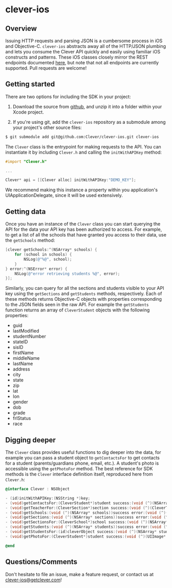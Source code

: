 # clever-ios

## Overview

Issuing HTTP requests and parsing JSON is a cumbersome process in iOS and Objective-C. `clever-ios` abstracts away all of the HTTP/JSON plumbing and lets you consume the Clever API quickly and easily using familiar iOS constructs and patterns. These iOS classes closely mirror the REST endpoints documented [here](http://getclever.com/developers/docs), but note that not all endpoints are currently supported. Pull requests are welcome!

## Getting started

There are two options for including the SDK in your project:

1. Download the source from [github](https://github.com/Clever/clever-ios/zipball/master), and unzip it into a folder within your Xcode project.

2. If you're using git, add the `clever-ios` repository as a submodule among your project's other source files:

```bash
$ git submodule add git@github.com:Clever/clever-ios.git clever-ios
```

The `Clever` class is the entrypoint for making requests to the API. You can instantiate it by including `Clever.h` and calling the `initWithAPIKey` method:

```objective-c
#import "Clever.h"

...

Clever* api = [[Clever alloc] initWithAPIKey:"DEMO_KEY"];
```

We recommend making this instance a property within you application's UIApplicationDelegate, since it will be used extensively.

## Getting data

Once you have an instance of the `Clever` class you can start querying the API for the data your API key has been authorized to access. For example, to get a list of all the schools that have granted you access to their data, use the `getSchools` method:

```objective-c
[clever getSchools:^(NSArray* schools) {
    for (school in schools) {
        NSLog(@"%@", school);
    }
} error:^(NSError* error) {
    NSLog(@"error retrieving students %@", error);
}];
```

Similarly, you can query for all the sections and students visible to your API key using the `getSections` and `getStudents` methods, respectively. Each of these methods returns Objective-C objects with properties corresponding to the JSON fields seen in the raw API. For example the `getStudents` function returns an array of `CleverStudent` objects with the following properties:

* guid
* lastModified
* studentNumber
* stateID
* sisID
* firstName
* middleName
* lastName
* address
* city
* state
* zip
* lat
* lon
* gender
* dob
* grade
* frlStatus
* race

## Digging deeper

The `Clever` class provides useful functions to dig deeper into the data, for example you can pass a student object to `getContactsFor` to get contacts for a student (parents/guardians phone, email, etc.). A student's photo is accessible using the `getPhotoFor` method. The best reference for SDK methods is the `Clever` interface definition itself, reproduced here from `Clever.h`:

```objective-c
@interface Clever : NSObject

- (id)initWithAPIKey:(NSString *)key;
- (void)getContactsFor:(CleverStudent*)student success:(void (^)(NSArray* studentContacts))success error:(void (^)(NSError *error))error;
- (void)getTeacherFor:(CleverSection*)section success:(void (^)(CleverTeacher* teacher))success error:(void (^)(NSError *error))error;
- (void)getSchools:(void (^)(NSArray* schools))success error:(void (^)(NSError *error))error;
- (void)getSections:(void (^)(NSArray* sections))success error:(void (^)(NSError *error))error;
- (void)getSectionsFor:(CleverSchool*)school success:(void (^)(NSArray* sections))success error:(void (^)(NSError *error))error;
- (void)getStudents:(void (^)(NSArray* students))success error:(void (^)(NSError *error))error;
- (void)getStudentsFor:(id)cleverObject success:(void (^)(NSArray* students))success error:(void (^)(NSError *error))error;
- (void)getPhotoFor:(CleverStudent*)student success:(void (^)(UIImage* image))success error:(void (^)(NSError *error))error;

@end
```

## Questions/Comments

Don't hesitate to file an issue, make a feature request, or contact us at [clever-ios@getclever.com](mailto:clever-ios@getclever.com)!
